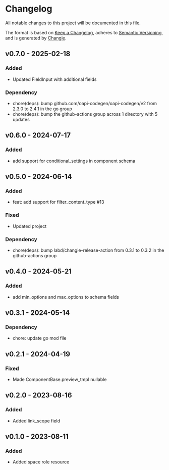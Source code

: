 # Changelog
All notable changes to this project will be documented in this file.

The format is based on [Keep a Changelog](https://keepachangelog.com/en/1.0.0/),
adheres to [Semantic Versioning](https://semver.org/spec/v2.0.0.html),
and is generated by [Changie](https://github.com/miniscruff/changie).


## v0.7.0 - 2025-02-18
### Added
* Updated FieldInput with additional fields
### Dependency
* chore(deps): bump github.com/oapi-codegen/oapi-codegen/v2 from 2.3.0 to 2.4.1 in the go group
* chore(deps): bump the github-actions group across 1 directory with 5 updates

## v0.6.0 - 2024-07-17
### Added
* add support for conditional_settings in component schema

## v0.5.0 - 2024-06-14
### Added
* feat: add support for filter_content_type #13
### Fixed
* Updated project
### Dependency
* chore(deps): bump labd/changie-release-action from 0.3.1 to 0.3.2 in the github-actions group

## v0.4.0 - 2024-05-21
### Added
* add min_options and max_options to schema fields

## v0.3.1 - 2024-05-14

### Dependency

- chore: update go mod file

## v0.2.1 - 2024-04-19
### Fixed
* Made ComponentBase.preview_tmpl nullable

## v0.2.0 - 2023-08-16
### Added
* Added link_scope field

## v0.1.0 - 2023-08-11
### Added
* Added space role resource
